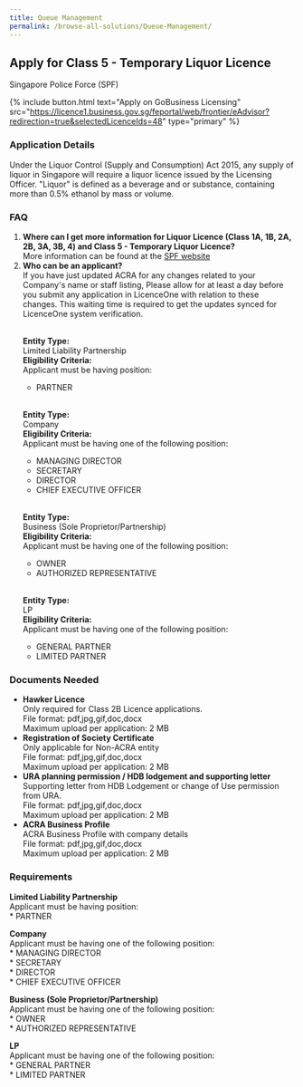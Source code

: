 ```yaml
---
title: Queue Management
permalink: /browse-all-solutions/Queue-Management/
---
```



## Apply for Class 5 - Temporary Liquor Licence

Singapore Police Force (SPF)

{% include button.html text="Apply on GoBusiness Licensing" src="https://licence1.business.gov.sg/feportal/web/frontier/eAdvisor?redirection=true&selectedLicenceIds=48" type="primary" %}

<H3>Application Details</H3>

<p>Under the Liquor Control (Supply and Consumption) Act 2015, any supply of liquor in Singapore will require a liquor licence issued by the Licensing Officer. "Liquor" is defined as a beverage and or substance, containing more than 0.5% ethanol by mass or volume.</p>

<h3>FAQ</h3>

<ol>
  <li>
    <strong>Where can I get more information for Liquor Licence (Class 1A, 1B, 2A, 2B, 3A, 3B, 4) and Class 5 - Temporary Liquor Licence?</strong><br>        
More information can be found at the 
<a href="https://www.police.gov.sg/e-Services/Police-Licences/Liquor-Licence" target="_blank" rel="noopener">SPF website</a>
  </li>
  <li>
    <strong>Who can be an applicant?</strong><br>
If you have just updated ACRA for any changes related to your Company's name or staff listing, Please allow for at least a day before you submit any application in LicenceOne with relation to these changes. This waiting time is required to get the updates synced for LicenceOne system verification.<br><br>

<strong>Entity Type:</strong> <br>
Limited Liability Partnership<br>
<strong>Eligibility Criteria:</strong><br>
Applicant must be having position:<br> 
* PARTNER<br>        
<br>

<strong>Entity Type:</strong> <br>
Company<br>
<strong>Eligibility Criteria:</strong><br>
Applicant must be having one of the following position:<br>
* MANAGING DIRECTOR<br>
* SECRETARY<br>
* DIRECTOR<br>
* CHIEF EXECUTIVE OFFICER<br>
<br>        

<strong>Entity Type:</strong> <br>
Business (Sole Proprietor/Partnership)<br>
<strong>Eligibility Criteria:</strong><br>
Applicant must be having one of the following position:<br>
* OWNER<br>
* AUTHORIZED REPRESENTATIVE<br>
<br>

<strong>Entity Type:</strong> <br>
LP<br>
<strong>Eligibility Criteria:</strong><br>
Applicant must be having one of the following position:<br>
* GENERAL PARTNER<br>
* LIMITED PARTNER<br>
  </li>
</ol>


<H3>Documents Needed</H3>

<ul>
<li><strong>Hawker Licence</strong><br />Only required for Class 2B Licence applications.<br>
File format: pdf,jpg,gif,doc,docx<br>
Maximum upload per application: 2 MB
</li>
<li><strong>Registration of Society Certificate</strong><br />Only applicable for Non-ACRA entity<br>
File format: pdf,jpg,gif,doc,docx<br>
Maximum upload per application: 2 MB
</li>
<li><strong>URA planning permission / HDB lodgement and supporting letter</strong><br />Supporting letter from HDB Lodgement or change of Use permission from URA.<br>
File format: pdf,jpg,gif,doc,docx<br>
Maximum upload per application: 2 MB
</li>
<li><strong>ACRA Business Profile</strong><br />ACRA Business Profile with company details<br>
File format: pdf,jpg,gif,doc,docx<br>
Maximum upload per application: 2 MB
</li>
</ul>

<H3>Requirements</H3>

<p><strong>Limited Liability Partnership</strong><br />Applicant must be having position:<br />* PARTNER</p>
<p><strong>Company</strong><br />Applicant must be having one of the following position:<br />* MANAGING DIRECTOR<br />* SECRETARY<br />* DIRECTOR<br />* CHIEF EXECUTIVE OFFICER</p>
<p><strong>Business (Sole Proprietor/Partnership)</strong><br />Applicant must be having one of the following position:<br />* OWNER<br />* AUTHORIZED REPRESENTATIVE</p>
<p><strong>LP</strong><br />Applicant must be having one of the following position:<br />* GENERAL PARTNER<br />* LIMITED PARTNER</p>

